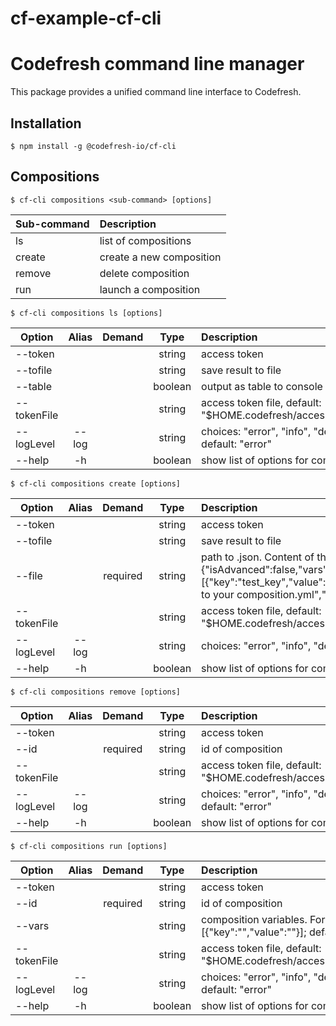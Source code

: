 # cf-example-cf-cli

# Codefresh command line manager
This package provides a unified command line interface to Codefresh.

## Installation

```
$ npm install -g @codefresh-io/cf-cli
```

## Compositions

```
$ cf-cli compositions <sub-command> [options]
```

| Sub-command | Description |
| ----------- |:-----------|
| ls     | list of compositions |
| create | create a new composition |
| remove | delete composition |
| run    | launch a composition |

```
$ cf-cli compositions ls [options]
```

| Option         | Alias | Demand | Type | Description |
| ----------------  |:-----:|:------:|:----:|:-----------|
| --token          |       |          | string | access token |
| --tofile         |       |          | string | save result to file |
| --table          |       |          | boolean | output as table to console |
| --tokenFile      |       |          | string | access token file, default: "$HOME.codefresh/accessToken.json" |
| --logLevel       | --log |          | string | choices: "error", "info", "debug"; default: "error" |
| --help           | -h    |          | boolean | show list of options for command |

```
$ cf-cli compositions create [options]
```

| Option         | Alias | Demand | Type | Description |
| ----------------  |:-----:|:------:|:----:|:-----------|
| --token          |       |          | string | access token |
| --tofile         |       |          | string | save result to file |
| --file           |       | required | string | path to <file>.json. Content of the file in the format {"isAdvanced":false,"vars":[{"key":"test_key","value":"test_value"}],"yamlJson":"path to your composition.yml","name":"string"} |
| --tokenFile      |       |          | string | access token file, default: "$HOME.codefresh/accessToken.json" |
| --logLevel       | --log |          | string | choices: "error", "info", "debug"; default: "error" |
| --help           | -h    |          | boolean | show list of options for command |

```
$ cf-cli compositions remove [options]
```

| Option         | Alias | Demand | Type | Description |
| ----------------  |:-----:|:------:|:----:|:-----------|
| --token          |       |          | string | access token |
| --id             |       | required | string | id of composition |
| --tokenFile      |       |          | string | access token file, default: "$HOME.codefresh/accessToken.json" |
| --logLevel       | --log |          | string | choices: "error", "info", "debug"; default: "error" |
| --help           | -h    |          | boolean | show list of options for command |

```
$ cf-cli compositions run [options]
```

| Option         | Alias | Demand | Type | Description |
| ----------------  |:-----:|:------:|:----:|:-----------|
| --token          |       |          | string | access token |
| --id             |       | required | string | id of composition |
| --vars           |       |          | string | composition variables. Format [{"key":"","value":""}]; default: [] |
| --tokenFile      |       |          | string | access token file, default: "$HOME.codefresh/accessToken.json" |
| --logLevel       | --log |          | string | choices: "error", "info", "debug"; default: "error" |
| --help           | -h    |          | boolean | show list of options for command |
